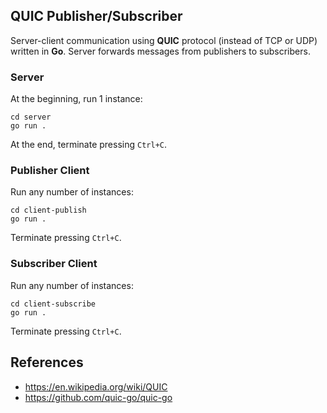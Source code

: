 ## QUIC Publisher/Subscriber

Server-client communication using **QUIC** protocol (instead of TCP or UDP) written in **Go**. Server forwards messages from publishers to subscribers.

### Server

At the beginning, run 1 instance:

```shell
cd server
go run .
```

At the end, terminate pressing `Ctrl+C`.

### Publisher Client

Run any number of instances:

```shell
cd client-publish
go run .
```

Terminate pressing `Ctrl+C`.

### Subscriber Client

Run any number of instances:

```shell
cd client-subscribe
go run .
```

Terminate pressing `Ctrl+C`.

## References

* https://en.wikipedia.org/wiki/QUIC
* https://github.com/quic-go/quic-go